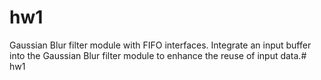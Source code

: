 # hw1

Gaussian Blur filter module with FIFO interfaces.
Integrate an input buffer into the Gaussian Blur filter module to enhance the reuse of input data.# hw1
